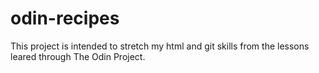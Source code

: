 # odin-recipes
This project is intended to stretch my html and git skills from the lessons leared through The Odin Project.